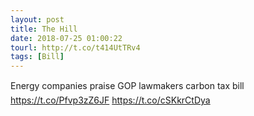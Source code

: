 ```yaml
---
layout: post
title: The Hill
date: 2018-07-25 01:00:22
tourl: http://t.co/t414UtTRv4
tags: [Bill]
---
```

Energy companies praise GOP lawmakers carbon tax bill https://t.co/Pfvp3zZ6JF https://t.co/cSKkrCtDya